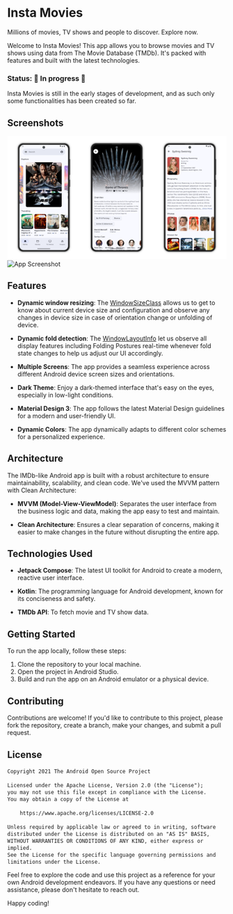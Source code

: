 # Insta Movies

Millions of movies, TV shows and people to discover. Explore now.

Welcome to Insta Movies! This app allows you to browse movies and TV shows using data from The Movie
Database (TMDb). It's packed with features and built with the latest technologies.

### Status: 🚧 In progress 🚧

Insta Movies is still in the early stages of development, and as such only some functionalities has
been created so far.

## Screenshots

<picture>
  <source media="(prefers-color-scheme: dark)" srcset="screenshots/screenshot-dark.png">
  <source media="(prefers-color-scheme: light)" srcset="screenshots/screenshot.png">
  <img alt="App Screenshot" src="screenshots/screenshot.png">
</picture>

<picture>
  <source media="(prefers-color-scheme: dark)" srcset="screenshots/screenshot-tablet-dark.png">
  <source media="(prefers-color-scheme: light)" srcset="screenshots/screenshot-tablet.png">
  <img alt="App Screenshot" src="screenshots/screenshot-tablet.png">
</picture>

## Features

- **Dynamic window resizing**:
  The [WindowSizeClass](https://developer.android.com/reference/kotlin/androidx/compose/material3/windowsizeclass/WindowSizeClass)
  allows us to get to know about current device size and configuration and observe any changes in
  device size in case of orientation change or unfolding of device.

- **Dynamic fold detection**:
  The [WindowLayoutInfo](https://developer.android.com/reference/kotlin/androidx/window/layout/WindowLayoutInfo)
  let us observe all display features including Folding Postures real-time whenever fold state
  changes to help us adjust our UI accordingly.

- **Multiple Screens**: The app provides a seamless experience across different Android device
  screen sizes and orientations.

- **Dark Theme**: Enjoy a dark-themed interface that's easy on the eyes, especially in low-light
  conditions.

- **Material Design 3**: The app follows the latest Material Design guidelines for a modern and
  user-friendly UI.

- **Dynamic Colors**: The app dynamically adapts to different color schemes for a personalized
  experience.

## Architecture

The IMDb-like Android app is built with a robust architecture to ensure maintainability,
scalability, and clean code. We've used the MVVM pattern with Clean Architecture:

- **MVVM (Model-View-ViewModel)**: Separates the user interface from the business logic and data,
  making the app easy to test and maintain.

- **Clean Architecture**: Ensures a clear separation of concerns, making it easier to make changes
  in the future without disrupting the entire app.

## Technologies Used

- **Jetpack Compose**: The latest UI toolkit for Android to create a modern, reactive user
  interface.

- **Kotlin**: The programming language for Android development, known for its conciseness and
  safety.

- **TMDb API**: To fetch movie and TV show data.

## Getting Started

To run the app locally, follow these steps:

1. Clone the repository to your local machine.
2. Open the project in Android Studio.
3. Build and run the app on an Android emulator or a physical device.

## Contributing

Contributions are welcome! If you'd like to contribute to this project, please fork the repository,
create a branch, make your changes, and submit a pull request.

## License

```
Copyright 2021 The Android Open Source Project

Licensed under the Apache License, Version 2.0 (the "License");
you may not use this file except in compliance with the License.
You may obtain a copy of the License at

    https://www.apache.org/licenses/LICENSE-2.0

Unless required by applicable law or agreed to in writing, software
distributed under the License is distributed on an "AS IS" BASIS,
WITHOUT WARRANTIES OR CONDITIONS OF ANY KIND, either express or implied.
See the License for the specific language governing permissions and
limitations under the License.
```

Feel free to explore the code and use this project as a reference for your own Android development
endeavors. If you have any questions or need assistance, please don't hesitate to reach out.

Happy coding!
